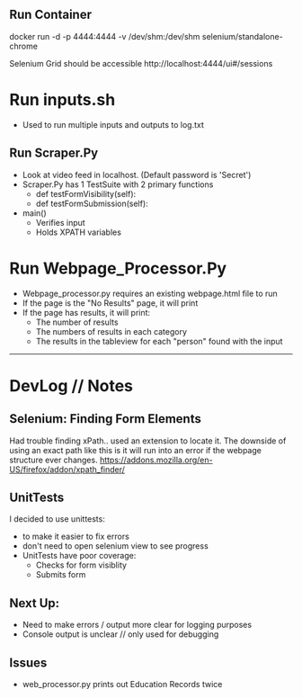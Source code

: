 ## Run Container
docker run -d -p 4444:4444 -v /dev/shm:/dev/shm selenium/standalone-chrome

Selenium Grid should be accessible
http://localhost:4444/ui#/sessions 

# Run inputs.sh
- Used to run multiple inputs and outputs to log.txt

## Run Scraper.Py 
- Look at video feed in localhost. (Default password is 'Secret')
- Scraper.Py has 1 TestSuite with 2 primary functions
    - def testFormVisibility(self):
    - def testFormSubmission(self):
- main()
    - Verifies input
    - Holds XPATH variables 

# Run Webpage_Processor.Py
- Webpage_processor.py requires an existing webpage.html file to run
- If the page is the "No Results" page, it will print
- If the page has results, it will print:
    - The number of results
    - The numbers of results in each category
    - The results in the tableview for each "person" found with the input

---
# DevLog // Notes

## Selenium: Finding Form Elements
Had trouble finding xPath.. used an extension to locate it. 
The downside of using an exact path like this is it will run into an error if the webpage structure ever changes.
https://addons.mozilla.org/en-US/firefox/addon/xpath_finder/

## UnitTests
I decided to use unittests:
- to make it easier to fix errors
- don't need to open selenium view to see progress
- UnitTests have poor coverage: 
    - Checks for form visiblity
    - Submits form

## Next Up:
- Need to make errors / output more clear for logging purposes
- Console output is unclear // only used for debugging

## Issues
- web_processor.py prints out Education Records twice
